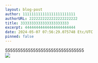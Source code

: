 ```yaml
---
layout: blog-post
author: 111111111111111111111111
authorURL: 2222222222222222222222
title: 3333333333333333333333
excerpt: 44444444444444444444444
date: 2024-05-07 07:56:29.075748 Etc/UTC
pinned: false
---
```

5555555555555555555555555555555
<br>
<img src="{{ site.baseurl }}/4812693916782428281715086540712744.png"/>
